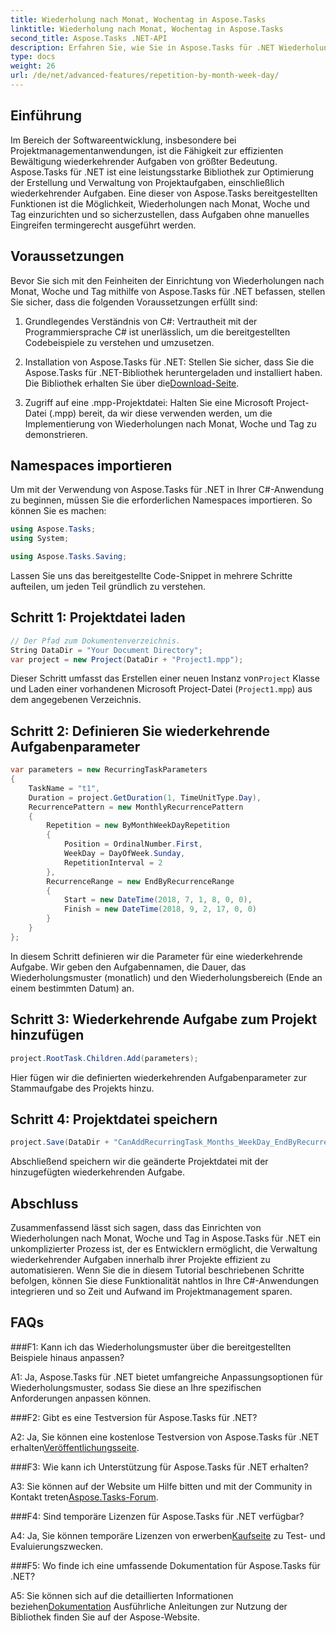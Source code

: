 ```yaml
---
title: Wiederholung nach Monat, Wochentag in Aspose.Tasks
linktitle: Wiederholung nach Monat, Wochentag in Aspose.Tasks
second_title: Aspose.Tasks .NET-API
description: Erfahren Sie, wie Sie in Aspose.Tasks für .NET Wiederholungen nach Monat, Woche und Tag einrichten, um wiederkehrende Aufgaben effizient zu automatisieren.
type: docs
weight: 26
url: /de/net/advanced-features/repetition-by-month-week-day/
---
```

## Einführung

Im Bereich der Softwareentwicklung, insbesondere bei Projektmanagementanwendungen, ist die Fähigkeit zur effizienten Bewältigung wiederkehrender Aufgaben von größter Bedeutung. Aspose.Tasks für .NET ist eine leistungsstarke Bibliothek zur Optimierung der Erstellung und Verwaltung von Projektaufgaben, einschließlich wiederkehrender Aufgaben. Eine dieser von Aspose.Tasks bereitgestellten Funktionen ist die Möglichkeit, Wiederholungen nach Monat, Woche und Tag einzurichten und so sicherzustellen, dass Aufgaben ohne manuelles Eingreifen termingerecht ausgeführt werden.

## Voraussetzungen

Bevor Sie sich mit den Feinheiten der Einrichtung von Wiederholungen nach Monat, Woche und Tag mithilfe von Aspose.Tasks für .NET befassen, stellen Sie sicher, dass die folgenden Voraussetzungen erfüllt sind:

1. Grundlegendes Verständnis von C#: Vertrautheit mit der Programmiersprache C# ist unerlässlich, um die bereitgestellten Codebeispiele zu verstehen und umzusetzen.
   
2.  Installation von Aspose.Tasks für .NET: Stellen Sie sicher, dass Sie die Aspose.Tasks für .NET-Bibliothek heruntergeladen und installiert haben. Die Bibliothek erhalten Sie über die[Download-Seite](https://releases.aspose.com/tasks/net/).

3. Zugriff auf eine .mpp-Projektdatei: Halten Sie eine Microsoft Project-Datei (.mpp) bereit, da wir diese verwenden werden, um die Implementierung von Wiederholungen nach Monat, Woche und Tag zu demonstrieren.

## Namespaces importieren

Um mit der Verwendung von Aspose.Tasks für .NET in Ihrer C#-Anwendung zu beginnen, müssen Sie die erforderlichen Namespaces importieren. So können Sie es machen:

```csharp
using Aspose.Tasks;
using System;

using Aspose.Tasks.Saving;

```

Lassen Sie uns das bereitgestellte Code-Snippet in mehrere Schritte aufteilen, um jeden Teil gründlich zu verstehen.

## Schritt 1: Projektdatei laden

```csharp
// Der Pfad zum Dokumentenverzeichnis.
String DataDir = "Your Document Directory";
var project = new Project(DataDir + "Project1.mpp");
```

 Dieser Schritt umfasst das Erstellen einer neuen Instanz von`Project` Klasse und Laden einer vorhandenen Microsoft Project-Datei (`Project1.mpp`) aus dem angegebenen Verzeichnis.

## Schritt 2: Definieren Sie wiederkehrende Aufgabenparameter

```csharp
var parameters = new RecurringTaskParameters
{
    TaskName = "t1",
    Duration = project.GetDuration(1, TimeUnitType.Day),
    RecurrencePattern = new MonthlyRecurrencePattern
    {
        Repetition = new ByMonthWeekDayRepetition
        {
            Position = OrdinalNumber.First,
            WeekDay = DayOfWeek.Sunday,
            RepetitionInterval = 2
        },
        RecurrenceRange = new EndByRecurrenceRange
        {
            Start = new DateTime(2018, 7, 1, 8, 0, 0),
            Finish = new DateTime(2018, 9, 2, 17, 0, 0)
        }
    }
};
```

In diesem Schritt definieren wir die Parameter für eine wiederkehrende Aufgabe. Wir geben den Aufgabennamen, die Dauer, das Wiederholungsmuster (monatlich) und den Wiederholungsbereich (Ende an einem bestimmten Datum) an.

## Schritt 3: Wiederkehrende Aufgabe zum Projekt hinzufügen

```csharp
project.RootTask.Children.Add(parameters);
```

Hier fügen wir die definierten wiederkehrenden Aufgabenparameter zur Stammaufgabe des Projekts hinzu.

## Schritt 4: Projektdatei speichern

```csharp
project.Save(DataDir + "CanAddRecurringTask_Months_WeekDay_EndByRecurrenceRange_Test_out.mpp", SaveFileFormat.Mpp);
```

Abschließend speichern wir die geänderte Projektdatei mit der hinzugefügten wiederkehrenden Aufgabe.

## Abschluss

Zusammenfassend lässt sich sagen, dass das Einrichten von Wiederholungen nach Monat, Woche und Tag in Aspose.Tasks für .NET ein unkomplizierter Prozess ist, der es Entwicklern ermöglicht, die Verwaltung wiederkehrender Aufgaben innerhalb ihrer Projekte effizient zu automatisieren. Wenn Sie die in diesem Tutorial beschriebenen Schritte befolgen, können Sie diese Funktionalität nahtlos in Ihre C#-Anwendungen integrieren und so Zeit und Aufwand im Projektmanagement sparen.

## FAQs

###F1: Kann ich das Wiederholungsmuster über die bereitgestellten Beispiele hinaus anpassen?

A1: Ja, Aspose.Tasks für .NET bietet umfangreiche Anpassungsoptionen für Wiederholungsmuster, sodass Sie diese an Ihre spezifischen Anforderungen anpassen können.

###F2: Gibt es eine Testversion für Aspose.Tasks für .NET?

 A2: Ja, Sie können eine kostenlose Testversion von Aspose.Tasks für .NET erhalten[Veröffentlichungsseite](https://releases.aspose.com/).

###F3: Wie kann ich Unterstützung für Aspose.Tasks für .NET erhalten?

 A3: Sie können auf der Website um Hilfe bitten und mit der Community in Kontakt treten[Aspose.Tasks-Forum](https://forum.aspose.com/c/tasks/15).

###F4: Sind temporäre Lizenzen für Aspose.Tasks für .NET verfügbar?

 A4: Ja, Sie können temporäre Lizenzen von erwerben[Kaufseite](https://purchase.aspose.com/temporary-license/) zu Test- und Evaluierungszwecken.

###F5: Wo finde ich eine umfassende Dokumentation für Aspose.Tasks für .NET?

 A5: Sie können sich auf die detaillierten Informationen beziehen[Dokumentation](https://reference.aspose.com/tasks/net/) Ausführliche Anleitungen zur Nutzung der Bibliothek finden Sie auf der Aspose-Website.